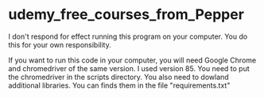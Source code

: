 # udemy_free_courses_from_Pepper

I don't respond for effect running this program on your computer. You do this for your own responsibility.

If you want to run this code in your computer, you will need Google Chrome and chromedriver of the same version. 
I used version 85. You need to put the chromedriver in the scripts directory. You also need to dowland additional libraries. 
You can finds them in the file "requirements.txt"
